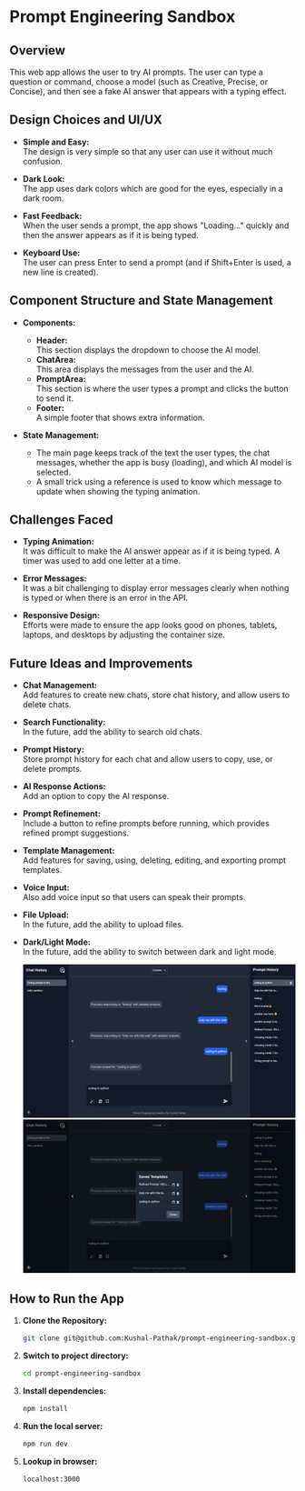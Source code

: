 # Prompt Engineering Sandbox

## Overview

This web app allows the user to try AI prompts. The user can type a question or command, choose a model (such as Creative, Precise, or Concise), and then see a fake AI answer that appears with a typing effect.

## Design Choices and UI/UX

- **Simple and Easy:**  
  The design is very simple so that any user can use it without much confusion.

- **Dark Look:**  
  The app uses dark colors which are good for the eyes, especially in a dark room.

- **Fast Feedback:**  
  When the user sends a prompt, the app shows "Loading..." quickly and then the answer appears as if it is being typed.

- **Keyboard Use:**  
  The user can press Enter to send a prompt (and if Shift+Enter is used, a new line is created).

## Component Structure and State Management

- **Components:**

  - **Header:**  
    This section displays the dropdown to choose the AI model.
  - **ChatArea:**  
    This area displays the messages from the user and the AI.
  - **PromptArea:**  
    This section is where the user types a prompt and clicks the button to send it.
  - **Footer:**  
    A simple footer that shows extra information.

- **State Management:**
  - The main page keeps track of the text the user types, the chat messages, whether the app is busy (loading), and which AI model is selected.
  - A small trick using a reference is used to know which message to update when showing the typing animation.

## Challenges Faced

- **Typing Animation:**  
  It was difficult to make the AI answer appear as if it is being typed. A timer was used to add one letter at a time.

- **Error Messages:**  
  It was a bit challenging to display error messages clearly when nothing is typed or when there is an error in the API.

- **Responsive Design:**  
  Efforts were made to ensure the app looks good on phones, tablets, laptops, and desktops by adjusting the container size.

## Future Ideas and Improvements

- **Chat Management:**  
  Add features to create new chats, store chat history, and allow users to delete chats.

- **Search Functionality:**  
  In the future, add the ability to search old chats.

- **Prompt History:**  
  Store prompt history for each chat and allow users to copy, use, or delete prompts.

- **AI Response Actions:**  
  Add an option to copy the AI response.

- **Prompt Refinement:**  
  Include a button to refine prompts before running, which provides refined prompt suggestions.

- **Template Management:**  
  Add features for saving, using, deleting, editing, and exporting prompt templates.

- **Voice Input:**  
  Also add voice input so that users can speak their prompts.

- **File Upload:**  
  In the future, add the ability to upload files.

- **Dark/Light Mode:**  
  In the future, add the ability to switch between dark and light mode.

  ![My Image](others/future-1.png)
  ![My Image](others/future2.png)


## How to Run the App

1. **Clone the Repository:**

   ```bash
   git clone git@github.com:Kushal-Pathak/prompt-engineering-sandbox.git
   ```

2. **Switch to project directory:**

   ```bash
   cd prompt-engineering-sandbox
   ```

3. **Install dependencies:**
   ```bash
   npm install
   ```
4. **Run the local server:**
   ```bash
   npm run dev
   ```
5. **Lookup in browser:**
   ```bash
   localhost:3000
   ```
